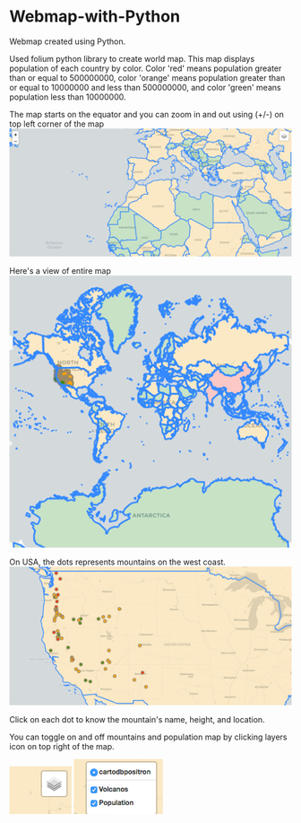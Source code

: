 # Webmap-with-Python
Webmap created using Python. 

Used folium python library to create world map. This map displays population of each country by color. Color 'red' means population greater than or equal to 500000000, color 'orange' means population greater than or equal to 10000000 and less than  500000000, and color 'green' means population less than 10000000.

The map starts on the equator and you can zoom in and out using (+/-) on top left corner of the map<br>
![](images/Initial.png)

Here's a view of entire map<br>
![](images/full.png)

On USA, the dots represents mountains on the west coast.<br>
![](images/usa.png)

Click on each dot to know the mountain's name, height, and location.

You can toggle on and off mountains and population map by clicking layers icon on top right of the map.<br>

![](images/layer.png)
![](images/layer2.png)

